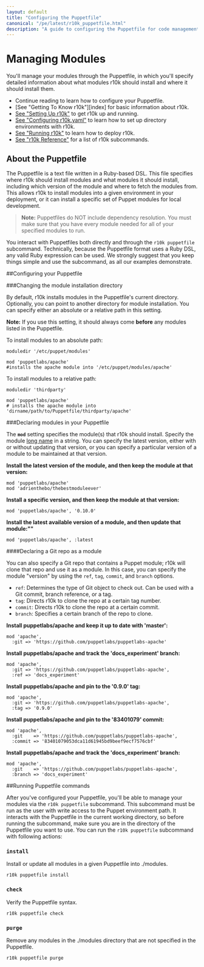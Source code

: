 ```yaml
---
layout: default
title: "Configuring the Puppetfile"
canonical: "/pe/latest/r10k_puppetfile.html"
description: "A guide to configuring the Puppetfile for code management with Puppet."
---
```


[setup]: ./r10k_setup.html
[r10kyaml]: ./r10k_yaml.html
[puppetfile]: ./r10k_puppetfile.html
[running]: ./r10k_run.html
[reference]: ./r10k_reference.html
[r10kindex]: ./r10k.md


# Managing Modules

You'll manage your modules through the Puppetfile, in which you'll specify detailed information about what modules r10k should install and where it should install them.

* Continue reading to learn how to configure your Puppetfile.
* [See "Getting To Know r10k"][index] for basic information about r10k.
* [See "Setting Up r10k"][setup] to get r10k up and running.
* [See "Configuring r10k.yaml"][r10kyaml] to learn how to set up directory environments with r10k.
* [See "Running r10k"][running] to learn how to deploy r10k.
* [See "r10k Reference"][reference] for a list of r10k subcommands.


## About the Puppetfile

The Puppetfile is a text file written in a Ruby-based DSL. This file specifies where r10k should install modules and what modules it should install, including which version of the module and where to fetch the modules from. This allows r10k to install modules into a given environment in your deployment, or it can install a specific set of Puppet modules for local development.

>**Note:** Puppetfiles do NOT include dependency resolution. You must make sure that you have every module needed for all of your specified modules to run.

You interact with Puppetfiles both directly and through the `r10k puppetfile` subcommand. Technically, because the Puppetfile format uses a Ruby DSL, any valid Ruby expression can be used. We strongly suggest that you keep things simple and use the subcommand, as all our examples demonstrate. 

##Configuring your Puppetfile

###Changing the module installation directory

By default, r10k installs modules in the Puppetfile's current directory. Optionally, you can point to another directory for module installation. You can specify either an absolute or a relative path in this setting.

**Note:** If you use this setting, it should always come **before** any modules listed in the Puppetfile.

To install modules to an absolute path:

~~~
moduledir '/etc/puppet/modules'

mod 'puppetlabs/apache'
#installs the apache module into '/etc/puppet/modules/apache'
~~~

To install modules to a relative path:

~~~
moduledir 'thirdparty'

mod 'puppetlabs/apache' 
# installs the apache module into 'dirname/path/to/Puppetfile/thirdparty/apache'
~~~

###Declaring modules in your Puppetfile

The **`mod`** setting specifies the module(s) that r10k should install. Specify the module [long name](/puppet/latest/reference/modules_publishing.html#a-note-on-module-names) in a string. You can specify the latest version, either with or without updating that version, or you can specify a particular version of a module to be maintained at that version.

**Install the latest version of the module, and then keep the module at that version:**

~~~
mod 'puppetlabs/apache'
mod 'adrienthebo/thebestmoduleever'
~~~

**Install a specific version, and then keep the module at that version:**

~~~
mod 'puppetlabs/apache', '0.10.0'
~~~

**Install the latest available version of a module, and then update that module:""**

~~~
mod 'puppetlabs/apache', :latest
~~~

####Declaring a Git repo as a module

You can also specify a Git repo that contains a Puppet module; r10k will clone that repo and use it as a module. In this case, you can specify the module "version" by using the `ref`, `tag`, `commit`, and `branch` options.

* `ref`: Determines the type of Git object to check out. Can be used with a Git commit, branch reference, or a tag.
* `tag`: Directs r10k to clone the repo at a certain tag number.
* `commit`: Directs r10k to clone the repo at a certain commit.
* `branch`: Specifies a certain branch of the repo to clone.


**Install puppetlabs/apache and keep it up to date with 'master':**

~~~
mod 'apache',
  :git => 'https://github.com/puppetlabs/puppetlabs-apache'
~~~

**Install puppetlabs/apache and track the 'docs_experiment' branch:**

~~~
mod 'apache',
  :git => 'https://github.com/puppetlabs/puppetlabs-apache',
  :ref => 'docs_experiment'
~~~

**Install puppetlabs/apache and pin to the '0.9.0' tag:**

~~~
mod 'apache',
  :git => 'https://github.com/puppetlabs/puppetlabs-apache',
  :tag => '0.9.0'
~~~

**Install puppetlabs/apache and pin to the '83401079' commit:**

~~~
mod 'apache',
  :git    => 'https://github.com/puppetlabs/puppetlabs-apache',
  :commit => '83401079053dca11d61945bd9beef9ecf7576cbf'
~~~

**Install puppetlabs/apache and track the 'docs_experiment' branch:**

~~~
mod 'apache',
  :git    => 'https://github.com/puppetlabs/puppetlabs-apache',
  :branch => 'docs_experiment'
~~~

##Running Puppetfile commands

After you've configured your Puppetfile, you'll be able to manage your modules via the `r10k puppetfile` subcommand. This subcommand must be run as the user with write access to the Puppet environment path. It interacts with the Puppetfile in the current working directory, so before running the subcommand, make sure you are in the directory of the Puppetfile you want to use. You can run the `r10k puppetfile` subcommand with following actions:

### `install`

Install or update all modules in a given Puppetfile into ./modules.

~~~
r10k puppetfile install
~~~

### `check`

Verify the Puppetfile syntax.

~~~
r10k puppetfile check
~~~

### `purge`

Remove any modules in the ./modules directory that are not specified in the Puppetfile.

~~~
r10k puppetfile purge
~~~

